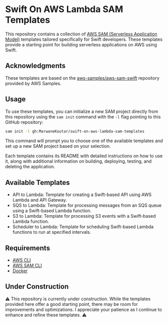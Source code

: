 # Swift On AWS Lambda SAM Templates

This repository contains a collection of [AWS SAM (Serverless Application Model)](https://docs.aws.amazon.com/serverless-application-model/latest/developerguide/sam-specification.html) templates tailored specifically for Swift developers. These templates provide a starting point for building serverless applications on AWS using Swift.

## Acknowledgments

These templates are based on the [aws-samples/aws-sam-swift](https://github.com/aws-samples/aws-sam-swift) repository provided by AWS Samples.

## Usage

To use these templates, you can initialize a new SAM project directly from this repository using the `sam init` command with the `-l` flag pointing to this GitHub repository:

```bash
sam init -l gh:MarwaneKoutar/swift-on-aws-lambda-sam-templates
```

This command will prompt you to choose one of the available templates and set up a new SAM project based on your selection.

Each template contains its README with detailed instructions on how to use it, along with additional information on building, deploying, testing, and deleting the application.

## Available Templates

- API to Lambda: Template for creating a Swift-based API using AWS Lambda and API Gateway.
- SQS to Lambda: Template for processing messages from an SQS queue using a Swift-based Lambda function.
- S3 to Lambda: Template for processing S3 events with a Swift-based Lambda function.
- Scheduler to Lambda: Template for scheduling Swift-based Lambda functions to run at specified intervals.

## Requirements

- [AWS CLI](https://docs.aws.amazon.com/cli/latest/userguide/getting-started-install.html)
- [AWS SAM CLI](https://docs.aws.amazon.com/serverless-application-model/latest/developerguide/install-sam-cli.html)
- [Docker](https://www.docker.com/products/docker-desktop/)

## Under Construction

⚠️ This repository is currently under construction. While the templates provided here offer a good starting point, there may be room for improvements and optimizations. I appreciate your patience as I continue to enhance and refine these templates. ⚠️